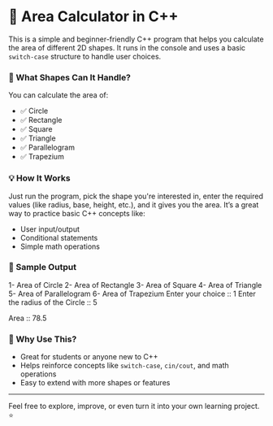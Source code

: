 # 🔷 Area Calculator in C++

This is a simple and beginner-friendly C++ program that helps you calculate the area of different 2D shapes. It runs in the console and uses a basic `switch-case` structure to handle user choices.

### 📐 What Shapes Can It Handle?
You can calculate the area of:
- ✅ Circle
- ✅ Rectangle
- ✅ Square
- ✅ Triangle
- ✅ Parallelogram
- ✅ Trapezium

### 💡 How It Works
Just run the program, pick the shape you're interested in, enter the required values (like radius, base, height, etc.), and it gives you the area. It’s a great way to practice basic C++ concepts like:
- User input/output
- Conditional statements
- Simple math operations

### 🧪 Sample Output


1- Area of Circle
2- Area of Rectangle
3- Area of Square
4- Area of Triangle
5- Area of Parallelogram
6- Area of Trapezium
Enter your choice :: 1
Enter the radius of the Circle :: 5

Area :: 78.5



### 🧠 Why Use This?
- Great for students or anyone new to C++
- Helps reinforce concepts like `switch-case`, `cin/cout`, and math operations
- Easy to extend with more shapes or features

---

Feel free to explore, improve, or even turn it into your own learning project. ⭐

